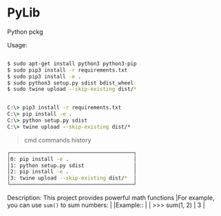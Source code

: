 # PyLib
Python pckg

Usage:

```sh

$ sudo apt-get install python3 python3-pip
$ sudo pip3 install -r requirements.txt
$ sudo pip3 install -e .                   
$ sudo python3 setup.py sdist bdist_wheel
$ sudo twine upload --skip-existing dist/*

```

```cmd

C:\> pip3 install -r requirements.txt
C:\> pip install -e .                   
C:\> python setup.py sdist                              
C:\> twine upload --skip-existing dist/*

```

> cmd commands history

```sh
┌────────────────────────────────────────┐
│0: pip install -e .                     │
│1: python setup.py sdist                │
│2: pip install -e .                     │
│3: twine upload --skip-existing dist/*  │
└────────────────────────────────────────┘


```

Description: This project provides powerful math functions
        |For example, you can use `sum()` to sum numbers:
        |
        |Example::
        |
        |    >>> sum(1, 2)
        |    3
        |